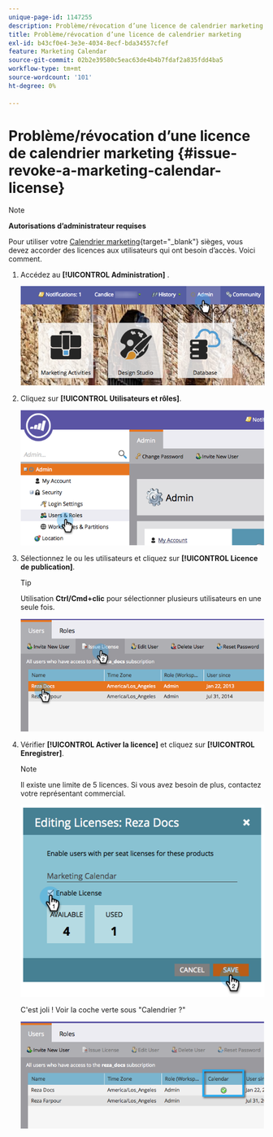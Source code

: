 ```yaml
---
unique-page-id: 1147255
description: Problème/révocation d’une licence de calendrier marketing - Documents Marketo - Documentation du produit
title: Problème/révocation d’une licence de calendrier marketing
exl-id: b43cf0e4-3e3e-4034-8ecf-bda34557cfef
feature: Marketing Calendar
source-git-commit: 02b2e39580c5eac63de4b4b7fdaf2a835fdd4ba5
workflow-type: tm+mt
source-wordcount: '101'
ht-degree: 0%

---
```


# Problème/révocation d’une licence de calendrier marketing {#issue-revoke-a-marketing-calendar-license}

>[!NOTE]
>
>**Autorisations d’administrateur requises**

Pour utiliser votre [Calendrier marketing](/help/marketo/product-docs/core-marketo-concepts/marketing-calendar/understanding-the-calendar/navigating-the-marketing-calendar.md){target="_blank"} sièges, vous devez accorder des licences aux utilisateurs qui ont besoin d’accès. Voici comment.

1. Accédez au **[!UICONTROL Administration]** .

   ![](assets/adminhand.png)

1. Cliquez sur **[!UICONTROL Utilisateurs et rôles]**.

   ![](assets/2.png)

1. Sélectionnez le ou les utilisateurs et cliquez sur **[!UICONTROL Licence de publication]**.

   >[!TIP]
   >
   >Utilisation **Ctrl/Cmd+clic** pour sélectionner plusieurs utilisateurs en une seule fois.

   ![](assets/3.png)

1. Vérifier **[!UICONTROL Activer la licence]** et cliquez sur **[!UICONTROL Enregistrer]**.

   >[!NOTE]
   >
   >Il existe une limite de 5 licences. Si vous avez besoin de plus, contactez votre représentant commercial.

   ![](assets/4.png)

   C&#39;est joli ! Voir la coche verte sous &quot;Calendrier ?&quot;

   ![](assets/5.png)
